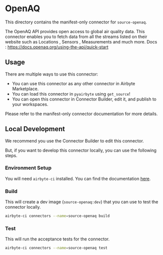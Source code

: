 # OpenAQ
This directory contains the manifest-only connector for `source-openaq`.

The OpenAQ API provides open access to global air quality data.
This connector enables you to fetch data from all the streams listed on their website such as Locations , Sensors , Measurements and much more.
Docs : https://docs.openaq.org/using-the-api/quick-start

## Usage
There are multiple ways to use this connector:
- You can use this connector as any other connector in Airbyte Marketplace.
- You can load this connector in `pyairbyte` using `get_source`!
- You can open this connector in Connector Builder, edit it, and publish to your workspaces.

Please refer to the manifest-only connector documentation for more details.

## Local Development
We recommend you use the Connector Builder to edit this connector.

But, if you want to develop this connector locally, you can use the following steps.

### Environment Setup
You will need `airbyte-ci` installed. You can find the documentation [here](airbyte-ci).

### Build
This will create a dev image (`source-openaq:dev`) that you can use to test the connector locally.
```bash
airbyte-ci connectors --name=source-openaq build
```

### Test
This will run the acceptance tests for the connector.
```bash
airbyte-ci connectors --name=source-openaq test
```

